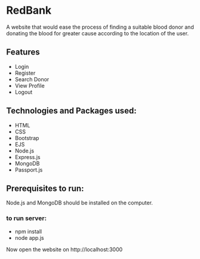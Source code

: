 # RedBank
A website that would ease the process of finding a suitable blood donor and donating the blood
for greater cause according to the location of the user.

## Features
  - Login
  - Register
  - Search Donor
  - View Profile
  - Logout
  
## Technologies and Packages used:
  - HTML
  - CSS
  - Bootstrap
  - EJS
  - Node.js
  - Express.js
  - MongoDB
  - Passport.js
  
## Prerequisites to run:
Node.js and MongoDB should be installed on the computer.

### to run server:
- npm install
- node app.js

Now open the website on http://localhost:3000

